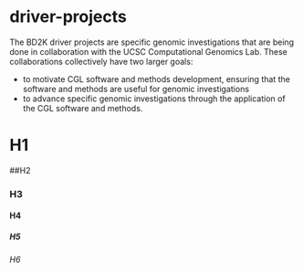 # driver-projects

The BD2K driver projects are specific genomic investigations that are being done in collaboration with the UCSC Computational 
Genomics Lab.  These collaborations collectively have two larger goals:
* to motivate CGL software and methods development, ensuring that the software and methods are useful for genomic investigations
* to advance specific genomic investigations through the application of the CGL software and methods.

# H1

##H2

### H3

#### H4

##### H5

###### H6
